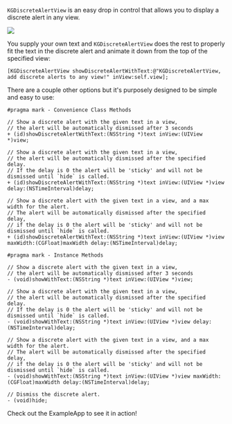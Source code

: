 `KGDiscreteAlertView` is an easy drop in control that allows you to display a discrete alert in any view.

![](https://raw.github.com/kgn/KGDiscreteAlertView/master/example.gif)

You supply your own text and `KGDiscreteAlertView` does the rest to properly fit the text in the discrete alert and animate it down from the top of the specified view:

``` obj-c
[KGDiscreteAlertView showDiscreteAlertWithText:@"KGDiscreteAlertView, add discrete alerts to any view!" inView:self.view];
```

There are a couple other options but it's purposely designed to be simple and easy to use:

``` obj-c
#pragma mark - Convenience Class Methods

// Show a discrete alert with the given text in a view,
// the alert will be automatically dismissed after 3 seconds
+ (id)showDiscreteAlertWithText:(NSString *)text inView:(UIView *)view;

// Show a discrete alert with the given text in a view,
// the alert will be automatically dismissed after the specified delay.
// If the delay is 0 the alert will be 'sticky' and will not be dismissed until `hide` is called.
+ (id)showDiscreteAlertWithText:(NSString *)text inView:(UIView *)view delay:(NSTimeInterval)delay;

// Show a discrete alert with the given text in a view, and a max width for the alert.
// The alert will be automatically dismissed after the specified delay,
// if the delay is 0 the alert will be 'sticky' and will not be dismissed until `hide` is called.
+ (id)showDiscreteAlertWithText:(NSString *)text inView:(UIView *)view maxWidth:(CGFloat)maxWidth delay:(NSTimeInterval)delay;

#pragma mark - Instance Methods

// Show a discrete alert with the given text in a view,
// the alert will be automatically dismissed after 3 seconds
- (void)showWithText:(NSString *)text inView:(UIView *)view;

// Show a discrete alert with the given text in a view,
// the alert will be automatically dismissed after the specified delay.
// If the delay is 0 the alert will be 'sticky' and will not be dismissed until `hide` is called.
- (void)showWithText:(NSString *)text inView:(UIView *)view delay:(NSTimeInterval)delay;

// Show a discrete alert with the given text in a view, and a max width for the alert.
// The alert will be automatically dismissed after the specified delay,
// if the delay is 0 the alert will be 'sticky' and will not be dismissed until `hide` is called.
- (void)showWithText:(NSString *)text inView:(UIView *)view maxWidth:(CGFloat)maxWidth delay:(NSTimeInterval)delay;

// Dismiss the discrete alert.
- (void)hide;
```

Check out the ExampleApp to see it in action!